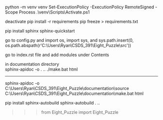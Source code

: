 python -m venv venv
Set-ExecutionPolicy -ExecutionPolicy RemoteSigned -Scope Process
.\venv\Scripts\Activate.ps1

deactivate 
pip install -r requirements
pip freeze > requirements.txt

pip install sphinx
sphinx-quickstart

go to config.py and import os, import sys, and sys.path.insert(0, os.path.abspath(r'C:\Users\Ryan\CSDS_391\Eight_Puzzle\src'))

go to index.rst file and add modules under Contents

in documentation directory  
sphinx-apidoc -o . ..
./make.bat html

------

sphinx-apidoc -o C:\Users\Ryan\CSDS_391\Eight_Puzzle\documentation\source 
C:\Users\Ryan\CSDS_391\Eight_Puzzle\documentation\make.bat html

pip install sphinx-autobuild
sphinx-autobuild . ..

>>> from Eight_Puzzle import Eight_Puzzle
